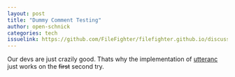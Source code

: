```yaml
---
layout: post
title: "Dummy Comment Testing"
author: open-schnick
categories: tech
issuelink: https://github.com/FileFighter/filefighter.github.io/discussions/60
---
```

Our devs are just crazily good. Thats why the implementation of [utteranc](https://utteranc.es/) just works on the <strike>first</strike> second try.

